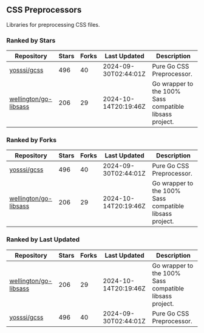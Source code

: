 ## CSS Preprocessors

Libraries for preprocessing CSS files.

### Ranked by Stars

| Repository | Stars | Forks | Last Updated | Description | 
|------------|-------|-------|--------------|-------------|
| [yosssi/gcss](https://github.com/yosssi/gcss) | 496 | 40 | 2024-09-30T02:44:01Z |  Pure Go CSS Preprocessor. |
| [wellington/go-libsass](https://github.com/wellington/go-libsass) | 206 | 29 | 2024-10-14T20:19:46Z |  Go wrapper to the 100% Sass compatible libsass project. |

### Ranked by Forks

| Repository | Stars | Forks | Last Updated | Description | 
|------------|-------|-------|--------------|-------------|
| [yosssi/gcss](https://github.com/yosssi/gcss) | 496 | 40 | 2024-09-30T02:44:01Z |  Pure Go CSS Preprocessor. |
| [wellington/go-libsass](https://github.com/wellington/go-libsass) | 206 | 29 | 2024-10-14T20:19:46Z |  Go wrapper to the 100% Sass compatible libsass project. |

### Ranked by Last Updated

| Repository | Stars | Forks | Last Updated | Description | 
|------------|-------|-------|--------------|-------------|
| [wellington/go-libsass](https://github.com/wellington/go-libsass) | 206 | 29 | 2024-10-14T20:19:46Z |  Go wrapper to the 100% Sass compatible libsass project. |
| [yosssi/gcss](https://github.com/yosssi/gcss) | 496 | 40 | 2024-09-30T02:44:01Z |  Pure Go CSS Preprocessor. |

